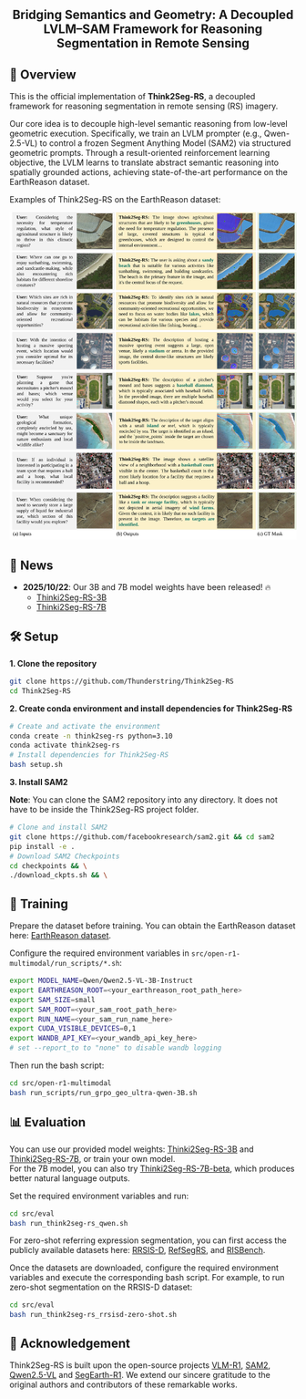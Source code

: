 <div align="center">

## Bridging Semantics and Geometry: A Decoupled LVLM–SAM Framework for Reasoning Segmentation in Remote Sensing

</div>

## 📖 Overview

This is the official implementation of **Think2Seg-RS**, a decoupled framework for reasoning segmentation in remote sensing (RS) imagery.

Our core idea is to decouple high-level semantic reasoning from low-level geometric execution. Specifically, we train an LVLM prompter (e.g., Qwen-2.5-VL) to control a frozen Segment Anything Model (SAM2) via structured geometric prompts. Through a result-oriented reinforcement learning objective, the LVLM learns to translate abstract semantic reasoning into spatially grounded actions, achieving state-of-the-art performance on the EarthReason dataset.  

Examples of Think2Seg-RS on the EarthReason dataset:

![result show](assets/show_results_appendix.svg)


<!-- Large Vision–Language Models (LVLMs) hold great promise for advancing remote sensing (RS) analysis, yet existing reasoning segmentation frameworks couple linguistic reasoning and pixel prediction through end-to-end supervised fine-tuning, leading to weak geometric grounding and limited generalization across tasks. To address this, we developed Think2Seg-RS, a decoupled framework that trains an LVLM prompter to control a frozen Segment Anything Model (SAM) via structured geometric prompts. Through a mask-only reinforcement learning objective, the LVLM learns to translate abstract semantic reasoning into spatially grounded actions, achieving state-of-the-art performance on the EarthReason dataset. Remarkably, the learned prompting policy generalizes zero-shot to multiple referring segmentation benchmarks, exposing a distinct divide between semantic-level and instance-level grounding. We further found that compact segmenters outperform larger ones under semantic-level supervision, and that negative prompts are ineffective in heterogeneous aerial backgrounds. Together, these findings establish semantic-level reasoning segmentation as a new paradigm for geospatial understanding, opening the way toward unified, interpretable LVLM-driven Earth observation. -->

## 🎉 News

<!-- - **2025/10/22**: Our 3B and 7B model weights have been released! 🔥 [Thinki2Seg-RS-3B](https://huggingface.co/RicardoString/Think2Seg-RS-3B), [Thinki2Seg-RS-7B](https://huggingface.co/RicardoString/Think2Seg-RS-7B). -->

- **2025/10/22**: Our 3B and 7B model weights have been released! 🔥  
  - [Thinki2Seg-RS-3B](https://huggingface.co/RicardoString/Think2Seg-RS-3B)  
  - [Thinki2Seg-RS-7B](https://huggingface.co/RicardoString/Think2Seg-RS-7B)

<!-- - **[2025/10/21]** Our paper is currently under review. -->
<!-- - **[2025/10/21]** Our paper has been submitted. -->


## 🛠️ Setup

**1. Clone the repository**

```bash
git clone https://github.com/Thunderstring/Think2Seg-RS
cd Think2Seg-RS
```

**2. Create conda environment and install dependencies for Think2Seg-RS**

```bash
# Create and activate the environment
conda create -n think2seg-rs python=3.10
conda activate think2seg-rs
# Install dependencies for Think2Seg-RS
bash setup.sh
```

**3. Install SAM2**

**Note**: You can clone the SAM2 repository into any directory. It does not have to be inside the Think2Seg-RS project folder.

```bash
# Clone and install SAM2
git clone https://github.com/facebookresearch/sam2.git && cd sam2
pip install -e .
# Download SAM2 Checkpoints
cd checkpoints && \
./download_ckpts.sh && \
```

## 🚀 Training

Prepare the dataset before training. You can obtain the EarthReason dataset here: [EarthReason dataset](https://huggingface.co/datasets/earth-insights/EarthReason).

Configure the required environment variables in `src/open-r1-multimodal/run_scripts/*.sh`:

```bash
export MODEL_NAME=Qwen/Qwen2.5-VL-3B-Instruct
export EARTHREASON_ROOT=<your_earthreason_root_path_here>
export SAM_SIZE=small
export SAM_ROOT=<your_sam_root_path_here>
export RUN_NAME=<your_sam_run_name_here>
export CUDA_VISIBLE_DEVICES=0,1
export WANDB_API_KEY=<your_wandb_api_key_here>
# set --report_to to "none" to disable wandb logging
```

Then run the bash script:

```bash
cd src/open-r1-multimodal
bash run_scripts/run_grpo_geo_ultra-qwen-3B.sh
```


## 📊 Evaluation

You can use our provided model weights: [Thinki2Seg-RS-3B](https://huggingface.co/RicardoString/Think2Seg-RS-3B) and [Thinki2Seg-RS-7B](https://huggingface.co/RicardoString/Think2Seg-RS-7B), or train your own model.  
For the 7B model, you can also try [Thinki2Seg-RS-7B-beta](https://huggingface.co/RicardoString/Think2Seg-RS-7B-beta), which produces better natural language outputs.


Set the required environment variables and run:

```bash
cd src/eval
bash run_think2seg-rs_qwen.sh
```

For zero-shot referring expression segmentation, you can first access the publicly available datasets here: [RRSIS-D](https://github.com/Lsan2401/RMSIN), [RefSegRS](https://huggingface.co/datasets/JessicaYuan/RefSegRS), and [RISBench](https://github.com/HIT-SIRS/CroBIM).

Once the datasets are downloaded, configure the required environment variables and execute the corresponding bash script. For example, to run zero-shot segmentation on the RRSIS-D dataset:

```bash
cd src/eval
bash run_think2seg-rs_rrsisd-zero-shot.sh
```

<!-- ## 👁️ Visualizasion -->




## 🤝 Acknowledgement

Think2Seg-RS is built upon the open-source projects [VLM-R1](https://github.com/om-ai-lab/VLM-R1), [SAM2](https://github.com/facebookresearch/sam2), [Qwen2.5-VL](https://huggingface.co/Qwen/Qwen2.5-VL-3B-Instruct) and [SegEarth-R1](https://github.com/earth-insights/SegEarth-R1). We extend our sincere gratitude to the original authors and contributors of these remarkable works.
